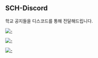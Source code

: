 ## SCH-Discord
학교 공지들을 디스코드를 통해 전달해드립니다.

[![-](https://github-readme-stats.vercel.app/api/pin/?show_owner=true&theme=nord&username=SCH-Discord&repo=Docker)](https://github.com/SCH-Discord/Docker)

[![-](https://github-readme-stats.vercel.app/api/pin/?show_owner=true&theme=nord&username=SCH-Discord&repo=Web)](https://github.com/SCH-Discord/Web)

[![-](https://github-readme-stats.vercel.app/api/pin/?show_owner=true&theme=nord&username=SCH-Discord&repo=NoticeNotifier)](https://github.com/SCH-Discord/NoticeNotifier)
